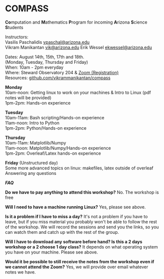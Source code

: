# COMPASS

**Co**mputation and **M**athematics **P**rogram for incoming **A**rizona **S**cience **S**tudents

Instructors: \
Vasilis Paschalidis <vpaschal@arizona.edu> \
Vikram Manikantan <vik@arizona.edu> 
Erik Wessel <ekwessel@arizona.edu>

Dates: August 14th, 15th, 17th and 18th. \
       (Monday, Tuesday, Thursday and Friday) \
When: 10am - 2pm everyday \
Where: Steward Observatory 204 & [Zoom (Registration)](https://arizona.zoom.us/meeting/register/tZAlfuupqD4uHtBD6uaf6u6XsSnPbkeQEKsO) \
Resources: [github.com/vikrammanikantan/compass](github.com/vikrammanikantan/compass)

**Monday** \
10am-noon: Getting linux to work on your machines & Intro to Linux (pdf notes will be provided) \
1pm-2pm: Hands-on experience 

**Tuesday** \
10am-11am: Bash scripting/Hands-on experience \
11am-noon:  Intro to Python \
1pm-2pm: Python/Hands-on experience 

**Thursday** \
10am-11am: Matplotlib/Numpy \
11am-noon: Matplotlib/Numpy/Hands-on experience \
1pm-2pm: Overleaf/Latex hands-on experience 

**Friday** (Unstructured day) \
Some more advanced topics on linux: makefiles, latex outside of overleaf \
Answering any questions 


***FAQ***

**Do we have to pay anything to attend this workshop?**
No. The workshop is free

**Will I need to have a machine running Linux?**
Yes, please see above.

**Is it a problem if I have to miss a day?**
It's not a problem if you have to leave, but if you miss material you probably won't be able to follow the rest of the workshop. We will record the sessions and send you the links, so you can watch them and catch up with the rest of the group.

**Will I have to download any software before hand? Is this a 2 days workshop or a 2 choose 1 day class?**
It depends on what operating system you have on your machine. Please see above.

**Would it be possible to still receive the notes from the workshop even if we cannot attend the Zoom?**
Yes, we will provide over email whatever notes we have.
       
